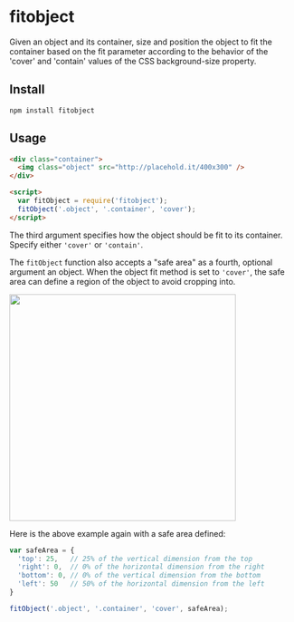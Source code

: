 # fitobject

Given an object and its container, size and position the object to fit the container based on the fit parameter according to the behavior of the 'cover' and 'contain' values of the CSS background-size property.

## Install
```
npm install fitobject
```

## Usage

```html
<div class="container">
  <img class="object" src="http://placehold.it/400x300" />
</div>

<script>
  var fitObject = require('fitobject');
  fitObject('.object', '.container', 'cover');
</script>
```

The third argument specifies how the object should be fit to its container. Specify either `'cover'` or `'contain'`.

The `fitObject` function also accepts a "safe area" as a fourth, optional argument an object. When the object fit method is set to `'cover'`, the safe area can define a region of the object to avoid cropping into.

<img src="https://cloud.githubusercontent.com/assets/419297/25910766/8b30a470-357f-11e7-850e-d11e7889f4ed.png" width="400" />

Here is the above example again with a safe area defined:

```js
var safeArea = {
  'top': 25,   // 25% of the vertical dimension from the top
  'right': 0,  // 0% of the horizontal dimension from the right
  'bottom': 0, // 0% of the vertical dimension from the bottom
  'left': 50   // 50% of the horizontal dimension from the left
}

fitObject('.object', '.container', 'cover', safeArea);
```
